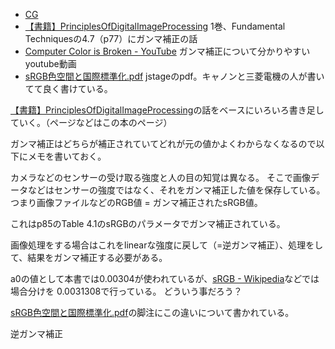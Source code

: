 - [CG](CG)
- [【書籍】PrinciplesOfDigitalImageProcessing](%E3%80%90%E6%9B%B8%E7%B1%8D%E3%80%91PrinciplesOfDigitalImageProcessing) 1巻、Fundamental Techniquesの4.7（p77）にガンマ補正の話
- [Computer Color is Broken - YouTube](https://www.youtube.com/watch?v=LKnqECcg6Gw) ガンマ補正について分かりやすいyoutube動画
- [sRGB色空間と国際標準化.pdf](https://www.jstage.jst.go.jp/article/iieej/35/6/35_6_935/_pdf) jstageのpdf。キャノンと三菱電機の人が書いてて良く書けている。

[【書籍】PrinciplesOfDigitalImageProcessing](%E3%80%90%E6%9B%B8%E7%B1%8D%E3%80%91PrinciplesOfDigitalImageProcessing)の話をベースにいろいろ書き足していく。（ページなどはこの本のページ）

ガンマ補正はどちらが補正されていてどれが元の値かよくわからなくなるので以下にメモを書いておく。

カメラなどのセンサーの受け取る強度と人の目の知覚は異なる。
そこで画像データなどはセンサーの強度ではなく、それをガンマ補正した値を保存している。
つまり画像ファイルなどのRGB値 = ガンマ補正されたsRGB値。

これはp85のTable 4.1のsRGBのパラメータでガンマ補正されている。

画像処理をする場合はこれをlinearな強度に戻して（=逆ガンマ補正）、処理をして、結果をガンマ補正する必要がある。

a0の値として本書では0.00304が使われているが、[sRGB - Wikipedia](https://en.wikipedia.org/wiki/SRGB)などでは場合分けを 0.0031308で行っている。
どういう事だろう？

[sRGB色空間と国際標準化.pdf](https://www.jstage.jst.go.jp/article/iieej/35/6/35_6_935/_pdf)の脚注にこの違いについて書かれている。

逆ガンマ補正



